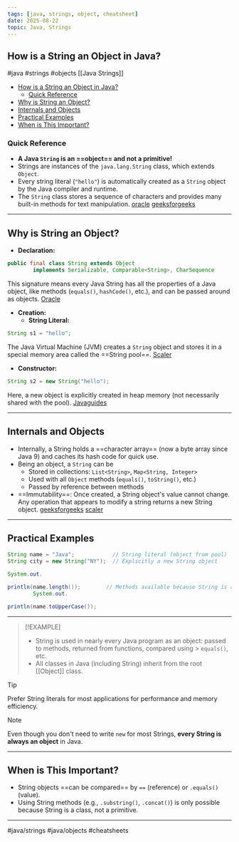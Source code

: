```yaml
---
tags: [java, strings, object, cheatsheet]
date: 2025-08-22
topic: Java, Strings
---
```


## How is a String an Object in Java?

#java #strings #objects \[[Java Strings]\]

<!-- TOC -->
  * [How is a String an Object in Java?](#how-is-a-string-an-object-in-java)
    * [Quick Reference](#quick-reference)
  * [Why is String an Object?](#why-is-string-an-object)
  * [Internals and Objects](#internals-and-objects)
  * [Practical Examples](#practical-examples)
  * [When is This Important?](#when-is-this-important)
<!-- TOC -->

### Quick Reference


- **A Java `String` is an ==object== and not a primitive!**
- Strings are instances of the `java.lang.String` class, which extends `Object`.
- Every string literal (`"hello"`) is automatically created as a `String` object by the Java compiler and runtime.
- The `String` class stores a sequence of characters and provides many built-in methods for text
  manipulation. [oracle](https://docs.oracle.com/javase/8/docs/api/java/lang/String.html) [geeksforgeeks](https://www.geeksforgeeks.org/java/java-string-is-immutable-what-exactly-is-the-meaning/)


______________________________________________________________________

## Why is String an Object?


- **Declaration:**


```java
public final class String extends Object
        implements Serializable, Comparable<String>, CharSequence
```


This signature means every Java String has all the properties of a Java object, like methods (`equals()`, `hashCode()`,
etc.), and can be passed around as objects. [Oracle](https://docs.oracle.com/javase/8/docs/api/java/lang/String.html)


- **Creation:**
	- **String Literal:**


```java
String s1 = "hello";
```


The Java Virtual Machine (JVM) creates a `String` object and stores it in a special memory area called the ==String
pool==. [Scaler](https://www.scaler.com/topics/java/string-pool-in-java/)


- **Constructor:**


```java
String s2 = new String("hello");
```


Here, a new object is explicitly created in heap memory (not necessarily shared with the
pool). [Javaguides](https://www.javaguides.net/2018/08/java-string-class-api-guide.html)

______________________________________________________________________

## Internals and Objects


- Internally, a String holds a ==character array== (now a byte array since Java 9) and caches its hash code for quick
  use.
- Being an object, a `String` can be
	- Stored in collections: `List<String>`, `Map<String, Integer>`
	- Used with all `Object` methods (`equals()`, `toString()`, etc.)
	- Passed by reference between methods
- ==Immutability==: Once created, a String object's value cannot change. Any operation that appears to modify a string
  returns a new String
  object. [geeksforgeeks](https://www.geeksforgeeks.org/java/java-string-is-immutable-what-exactly-is-the-meaning/) [scaler](https://www.scaler.com/topics/java/string-pool-in-java/)


______________________________________________________________________

## Practical Examples


```java
String name = "Java";            // String literal (object from pool)
String city = new String("NY");  // Explicitly a new String object

System.out.

println(name.length());        // Methods available because String is an object
        System.out.

println(name.toUpperCase());
```


______________________________________________________________________

> [!EXAMPLE]
> - String is used in nearly every Java program as an object: passed to methods, returned from functions, compared using
    > `equals()`, etc.
> - All classes in Java (including String) inherit from the root \[[Object]\] class.

> [!TIP]
> Prefer String literals for most applications for performance and memory efficiency.

> [!NOTE]
> Even though you don't need to write `new` for most Strings, **every String is always an object** in Java.

______________________________________________________________________

## When is This Important?


- String objects ==can be compared== by `==` (reference) or `.equals()` (value).
- Using String methods (e.g., `.substring()`, `.concat()`) is only possible because String is a class, not a primitive.


______________________________________________________________________

#java/strings #java/objects #cheatsheets
